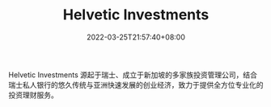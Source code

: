 ﻿---
weight: 
title: "Helvetic Investments"
description: "Helvetic Investments 源起于瑞士、成立于新加坡的多家族投资管理公司，结合瑞士私人银行的悠久传统与亚洲快速发展的创业经济，致力于提供全方位专业化的投资理财服务"
date: 2022-03-25T21:57:40+08:00
lastmod: 2022-03-25T16:45:40+08:00
draft: false
authors: ["Metabd"]
featuredImage: "helvetic-investments.png"
link: ""
tags: ["投资机构","Helvetic Investments"]
categories: ["navigation"]
navigation: ["投资机构"]
lightgallery: true
toc: true
pinned: false
recommend: false
recommend1: false
---
Helvetic Investments 源起于瑞士、成立于新加坡的多家族投资管理公司，结合瑞士私人银行的悠久传统与亚洲快速发展的创业经济，致力于提供全方位专业化的投资理财服务。
